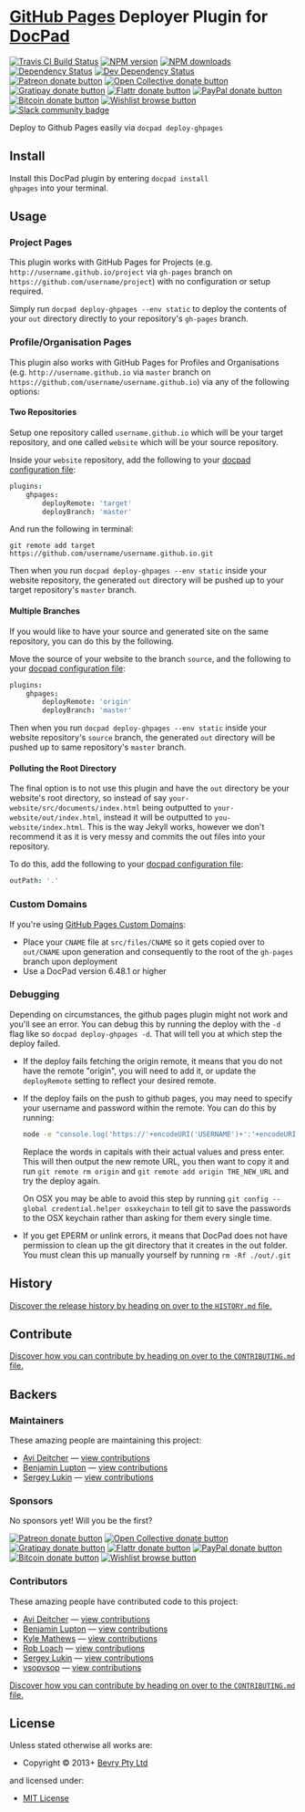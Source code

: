 # [GitHub Pages](http://pages.github.com/) Deployer Plugin for [DocPad](http://docpad.org)

<!-- BADGES/ -->

<span class="badge-travisci"><a href="http://travis-ci.org/docpad/docpad-plugin-ghpages" title="Check this project's build status on TravisCI"><img src="https://img.shields.io/travis/docpad/docpad-plugin-ghpages/master.svg" alt="Travis CI Build Status" /></a></span>
<span class="badge-npmversion"><a href="https://npmjs.org/package/docpad-plugin-ghpages" title="View this project on NPM"><img src="https://img.shields.io/npm/v/docpad-plugin-ghpages.svg" alt="NPM version" /></a></span>
<span class="badge-npmdownloads"><a href="https://npmjs.org/package/docpad-plugin-ghpages" title="View this project on NPM"><img src="https://img.shields.io/npm/dm/docpad-plugin-ghpages.svg" alt="NPM downloads" /></a></span>
<span class="badge-daviddm"><a href="https://david-dm.org/docpad/docpad-plugin-ghpages" title="View the status of this project's dependencies on DavidDM"><img src="https://img.shields.io/david/docpad/docpad-plugin-ghpages.svg" alt="Dependency Status" /></a></span>
<span class="badge-daviddmdev"><a href="https://david-dm.org/docpad/docpad-plugin-ghpages#info=devDependencies" title="View the status of this project's development dependencies on DavidDM"><img src="https://img.shields.io/david/dev/docpad/docpad-plugin-ghpages.svg" alt="Dev Dependency Status" /></a></span>
<br class="badge-separator" />
<span class="badge-patreon"><a href="https://patreon.com/bevry" title="Donate to this project using Patreon"><img src="https://img.shields.io/badge/patreon-donate-yellow.svg" alt="Patreon donate button" /></a></span>
<span class="badge-opencollective"><a href="https://opencollective.com/bevry" title="Donate to this project using Open Collective"><img src="https://img.shields.io/badge/open%20collective-donate-yellow.svg" alt="Open Collective donate button" /></a></span>
<span class="badge-gratipay"><a href="https://www.gratipay.com/bevry" title="Donate weekly to this project using Gratipay"><img src="https://img.shields.io/badge/gratipay-donate-yellow.svg" alt="Gratipay donate button" /></a></span>
<span class="badge-flattr"><a href="https://flattr.com/profile/balupton" title="Donate to this project using Flattr"><img src="https://img.shields.io/badge/flattr-donate-yellow.svg" alt="Flattr donate button" /></a></span>
<span class="badge-paypal"><a href="https://bevry.me/paypal" title="Donate to this project using Paypal"><img src="https://img.shields.io/badge/paypal-donate-yellow.svg" alt="PayPal donate button" /></a></span>
<span class="badge-bitcoin"><a href="https://bevry.me/bitcoin" title="Donate once-off to this project using Bitcoin"><img src="https://img.shields.io/badge/bitcoin-donate-yellow.svg" alt="Bitcoin donate button" /></a></span>
<span class="badge-wishlist"><a href="https://bevry.me/wishlist" title="Buy an item on our wishlist for us"><img src="https://img.shields.io/badge/wishlist-donate-yellow.svg" alt="Wishlist browse button" /></a></span>
<br class="badge-separator" />
<span class="badge-slackin"><a href="https://slack.bevry.me" title="Join this project's slack community"><img src="https://slack.bevry.me/badge.svg" alt="Slack community badge" /></a></span>

<!-- /BADGES -->


Deploy to Github Pages easily via `docpad deploy-ghpages`


<!-- INSTALL/ -->

<h2>Install</h2>

Install this DocPad plugin by entering <code>docpad install ghpages</code> into your terminal.

<!-- /INSTALL -->


## Usage

### Project Pages
This plugin works with GitHub Pages for Projects (e.g. `http://username.github.io/project` via `gh-pages` branch on `https://github.com/username/project`) with no configuration or setup required.

Simply run `docpad deploy-ghpages --env static` to deploy the contents of your `out` directory directly to your repository's `gh-pages` branch.


### Profile/Organisation Pages
This plugin also works with GitHub Pages for Profiles and Organisations (e.g. `http://username.github.io` via `master` branch on `https://github.com/username/username.github.io`) via any of the following options:

#### Two Repositories
Setup one repository called `username.github.io` which will be your target repository, and one called `website` which will be your source repository.

Inside your `website` repository, add the following to your [docpad configuration file](http://docpad.org/docs/config):

``` coffee
plugins:
	ghpages:
		deployRemote: 'target'
		deployBranch: 'master'
```

And run the following in terminal:

```
git remote add target https://github.com/username/username.github.io.git
```

Then when you run `docpad deploy-ghpages --env static` inside your website repository, the generated `out` directory will be pushed up to your target repository's `master` branch.


#### Multiple Branches
If you would like to have your source and generated site on the same repository, you can do this by the following.

Move the source of your website to the branch `source`, and the following to your [docpad configuration file](http://docpad.org/docs/config):

``` coffee
plugins:
	ghpages:
		deployRemote: 'origin'
		deployBranch: 'master'
```

Then when you run `docpad deploy-ghpages --env static` inside your website repository's `source` branch, the generated `out` directory will be pushed up to same repository's `master` branch.


#### Polluting the Root Directory
The final option is to not use this plugin and have the `out` directory be your website's root directory, so instead of say `your-website/src/documents/index.html` being outputted to `your-website/out/index.html`, instead it will be outputted to `you-website/index.html`. This is the way Jekyll works, however we don't recommend it as it is very messy and commits the out files into your repository.

To do this, add the following to your [docpad configuration file](http://docpad.org/docs/config):

``` coffee
outPath: '.'
```

### Custom Domains
If you're using [GitHub Pages Custom Domains](https://help.github.com/articles/setting-up-a-custom-domain-with-pages):

- Place your `CNAME` file at `src/files/CNAME` so it gets copied over to `out/CNAME` upon generation and consequently to the root of the `gh-pages` branch upon deployment
- Use a DocPad version 6.48.1 or higher


### Debugging
Depending on circumstances, the github pages plugin might not work and you'll see an error. You can debug this by running the deploy with the `-d` flag like so `docpad deploy-ghpages -d`. That will tell you at which step the deploy failed.

- If the deploy fails fetching the origin remote, it means that you do not have the remote "origin", you will need to add it, or update the `deployRemote` setting to reflect your desired remote.

- If the deploy fails on the push to github pages, you may need to specify your username and password within the remote. You can do this by running:

	``` bash
	node -e "console.log('https://'+encodeURI('USERNAME')+':'+encodeURI('PASSWORD')+'@github.com/REPO_OWNER/REPO_NAME.git')"
	```

	Replace the words in capitals with their actual values and press enter. This will then output the new remote URL, you then want to copy it and run `git remote rm origin` and `git remote add origin THE_NEW_URL` and try the deploy again.

	On OSX you may be able to avoid this step by running `git config --global credential.helper osxkeychain` to tell git to save the passwords to the OSX keychain rather than asking for them every single time.

- If you get EPERM or unlink errors, it means that DocPad does not have permission to clean up the git directory that it creates in the out folder. You must clean this up manually yourself by running `rm -Rf ./out/.git`



<!-- HISTORY/ -->

<h2>History</h2>

<a href="https://github.com/docpad/docpad-plugin-ghpages/blob/master/HISTORY.md#files">Discover the release history by heading on over to the <code>HISTORY.md</code> file.</a>

<!-- /HISTORY -->


<!-- CONTRIBUTE/ -->

<h2>Contribute</h2>

<a href="https://github.com/docpad/docpad-plugin-ghpages/blob/master/CONTRIBUTING.md#files">Discover how you can contribute by heading on over to the <code>CONTRIBUTING.md</code> file.</a>

<!-- /CONTRIBUTE -->


<!-- BACKERS/ -->

<h2>Backers</h2>

<h3>Maintainers</h3>

These amazing people are maintaining this project:

<ul><li><a href="http://blog.atomicinc.com">Avi Deitcher</a> — <a href="https://github.com/docpad/docpad-plugin-ghpages/commits?author=deitch" title="View the GitHub contributions of Avi Deitcher on repository docpad/docpad-plugin-ghpages">view contributions</a></li>
<li><a href="http://balupton.com">Benjamin Lupton</a> — <a href="https://github.com/docpad/docpad-plugin-ghpages/commits?author=balupton" title="View the GitHub contributions of Benjamin Lupton on repository docpad/docpad-plugin-ghpages">view contributions</a></li>
<li><a href="https://github.com/sergeylukin">Sergey Lukin</a> — <a href="https://github.com/docpad/docpad-plugin-ghpages/commits?author=sergeylukin" title="View the GitHub contributions of Sergey Lukin on repository docpad/docpad-plugin-ghpages">view contributions</a></li></ul>

<h3>Sponsors</h3>

No sponsors yet! Will you be the first?

<span class="badge-patreon"><a href="https://patreon.com/bevry" title="Donate to this project using Patreon"><img src="https://img.shields.io/badge/patreon-donate-yellow.svg" alt="Patreon donate button" /></a></span>
<span class="badge-opencollective"><a href="https://opencollective.com/bevry" title="Donate to this project using Open Collective"><img src="https://img.shields.io/badge/open%20collective-donate-yellow.svg" alt="Open Collective donate button" /></a></span>
<span class="badge-gratipay"><a href="https://www.gratipay.com/bevry" title="Donate weekly to this project using Gratipay"><img src="https://img.shields.io/badge/gratipay-donate-yellow.svg" alt="Gratipay donate button" /></a></span>
<span class="badge-flattr"><a href="https://flattr.com/profile/balupton" title="Donate to this project using Flattr"><img src="https://img.shields.io/badge/flattr-donate-yellow.svg" alt="Flattr donate button" /></a></span>
<span class="badge-paypal"><a href="https://bevry.me/paypal" title="Donate to this project using Paypal"><img src="https://img.shields.io/badge/paypal-donate-yellow.svg" alt="PayPal donate button" /></a></span>
<span class="badge-bitcoin"><a href="https://bevry.me/bitcoin" title="Donate once-off to this project using Bitcoin"><img src="https://img.shields.io/badge/bitcoin-donate-yellow.svg" alt="Bitcoin donate button" /></a></span>
<span class="badge-wishlist"><a href="https://bevry.me/wishlist" title="Buy an item on our wishlist for us"><img src="https://img.shields.io/badge/wishlist-donate-yellow.svg" alt="Wishlist browse button" /></a></span>

<h3>Contributors</h3>

These amazing people have contributed code to this project:

<ul><li><a href="http://blog.atomicinc.com">Avi Deitcher</a> — <a href="https://github.com/docpad/docpad-plugin-ghpages/commits?author=deitch" title="View the GitHub contributions of Avi Deitcher on repository docpad/docpad-plugin-ghpages">view contributions</a></li>
<li><a href="http://balupton.com">Benjamin Lupton</a> — <a href="https://github.com/docpad/docpad-plugin-ghpages/commits?author=balupton" title="View the GitHub contributions of Benjamin Lupton on repository docpad/docpad-plugin-ghpages">view contributions</a></li>
<li><a href="http://www.bricolage.io">Kyle Mathews</a> — <a href="https://github.com/docpad/docpad-plugin-ghpages/commits?author=KyleAMathews" title="View the GitHub contributions of Kyle Mathews on repository docpad/docpad-plugin-ghpages">view contributions</a></li>
<li><a href="http://robloach.net">Rob Loach</a> — <a href="https://github.com/docpad/docpad-plugin-ghpages/commits?author=RobLoach" title="View the GitHub contributions of Rob Loach on repository docpad/docpad-plugin-ghpages">view contributions</a></li>
<li><a href="https://github.com/sergeylukin">Sergey Lukin</a> — <a href="https://github.com/docpad/docpad-plugin-ghpages/commits?author=sergeylukin" title="View the GitHub contributions of Sergey Lukin on repository docpad/docpad-plugin-ghpages">view contributions</a></li>
<li><a href="https://github.com/vsopvsop">vsopvsop</a> — <a href="https://github.com/docpad/docpad-plugin-ghpages/commits?author=vsopvsop" title="View the GitHub contributions of vsopvsop on repository docpad/docpad-plugin-ghpages">view contributions</a></li></ul>

<a href="https://github.com/docpad/docpad-plugin-ghpages/blob/master/CONTRIBUTING.md#files">Discover how you can contribute by heading on over to the <code>CONTRIBUTING.md</code> file.</a>

<!-- /BACKERS -->


<!-- LICENSE/ -->

<h2>License</h2>

Unless stated otherwise all works are:

<ul><li>Copyright &copy; 2013+ <a href="http://bevry.me">Bevry Pty Ltd</a></li></ul>

and licensed under:

<ul><li><a href="http://spdx.org/licenses/MIT.html">MIT License</a></li></ul>

<!-- /LICENSE -->
